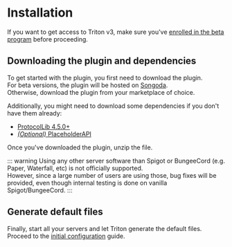 # Installation

If you want to get access to Triton v3,
make sure you've [enrolled in the beta program](./beta-enrollment.md) before proceeding.

## Downloading the plugin and dependencies

To get started with the plugin, you first need to download the plugin.  
For beta versions, the plugin will be hosted on [Songoda](https://triton.rexcantor64.com/songoda).  
Otherwise, download the plugin from your marketplace of choice.

Additionally, you might need to download some dependencies if you don't have them already:

- [ProtocolLib 4.5.0+](https://www.spigotmc.org/resources/protocollib.1997/)
- [_(Optional)_ PlaceholderAPI](https://www.spigotmc.org/resources/placeholderapi.6245/)

Once you've downloaded the plugin, unzip the file.

::: warning
Using any other server software than Spigot or BungeeCord (e.g. Paper, Waterfall, etc) is not officially supported.  
However, since a large number of users are using those, bug fixes will be provided, even though internal testing is done on vanilla Spigot/BungeeCord.
:::

## Generate default files

Finally, start all your servers and let Triton generate the default files.
Proceed to the [initial configuration](./initial-configuration.md) guide.
